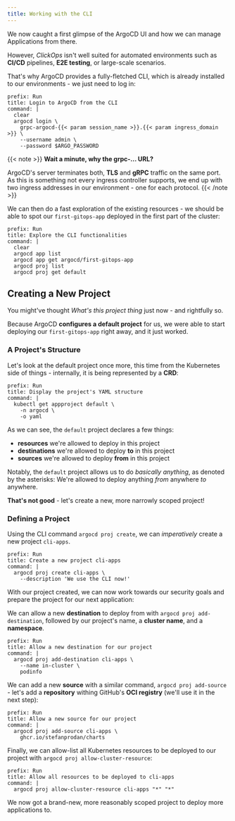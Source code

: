 ```yaml
---
title: Working with the CLI
---
```


We now caught a first glimpse of the ArgoCD UI and how we can manage Applications from there.

However, *ClickOps* isn't well suited for automated environments such as **CI/CD** pipelines, **E2E testing**, or large-scale scenarios.

That's why ArgoCD provides a fully-fletched CLI, which is already installed to our environments - we just need to log in:

```terminal:execute
prefix: Run
title: Login to ArgoCD from the CLI
command: |
  clear
  argocd login \
    grpc-argocd-{{< param session_name >}}.{{< param ingress_domain >}} \
    --username admin \
    --password $ARGO_PASSWORD
```

{{< note >}}
**Wait a minute, why the grpc-... URL?**

ArgoCD's server terminates both, **TLS** and **gRPC** traffic on the same port. As this is something not every ingress controller supports, we end up with two ingress addresses in our environment - one for each protocol.
{{< /note >}}

We can then do a fast exploration of the existing resources - we should be able to spot our `first-gitops-app` deployed in the first part of the cluster:

```terminal:execute
prefix: Run
title: Explore the CLI functionalities
command: |
  clear
  argocd app list
  argocd app get argocd/first-gitops-app
  argocd proj list
  argocd proj get default
```

## Creating a New Project

You might've thought *What's this project thing* just now - and rightfully so.

Because ArgoCD **configures a default project** for us, we were able to start deploying our `first-gitops-app` right away, and it just worked.

### A Project's Structure

Let's look at the default project once more, this time from the Kubernetes side of things - internally, it is being represented by a **CRD**:

```terminal:execute
prefix: Run
title: Display the project's YAML structure
command: |
  kubectl get appproject default \
    -n argocd \
    -o yaml
```

As we can see, the `default` project declares a few things:

- **resources** we're allowed to deploy in this project
- **destinations** we're allowed to deploy **to** in this project
- **sources** we're allowed to deploy **from** in this project

Notably, the `default` project allows us to do *basically anything*, as denoted by the asterisks: We're allowed to deploy anything *from* anywhere *to* anywhere.

**That's not good** - let's create a new, more narrowly scoped project!

### Defining a Project

Using the CLI command `argocd proj create`, we can *imperatively* create a new project `cli-apps`.

```terminal:execute
prefix: Run
title: Create a new project cli-apps
command: |
  argocd proj create cli-apps \
    --description 'We use the CLI now!'
```
With our project created, we can now work towards our security goals and prepare the project for our next application:

We can allow a new **destination** to deploy from with `argocd proj add-destination`, followed by our project's name, a **cluster name**, and a **namespace**.

```terminal:execute
prefix: Run
title: Allow a new destination for our project
command: |
  argocd proj add-destination cli-apps \
    --name in-cluster \
    podinfo
```

We can add a new **source** with a similar command, `argocd proj add-source` - let's add a **repository** withing GitHub's **OCI registry** (we'll use it in the next step):

```terminal:execute
prefix: Run
title: Allow a new source for our project
command: |
  argocd proj add-source cli-apps \
    ghcr.io/stefanprodan/charts
```

Finally, we can allow-list all Kubernetes resources to be deployed to our project with `argocd proj allow-cluster-resource`:

```terminal:execute
prefix: Run
title: Allow all resources to be deployed to cli-apps
command: |
  argocd proj allow-cluster-resource cli-apps "*" "*"
```

We now got a brand-new, more reasonably scoped project to deploy more applications to.
